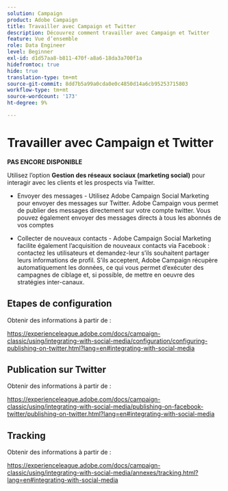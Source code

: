 ```yaml
---
solution: Campaign
product: Adobe Campaign
title: Travailler avec Campaign et Twitter
description: Découvrez comment travailler avec Campaign et Twitter
feature: Vue d’ensemble
role: Data Engineer
level: Beginner
exl-id: d1d57aa8-b811-470f-a8a6-18da3a700f1a
hidefromtoc: true
hide: true
translation-type: tm+mt
source-git-commit: 8dd7b5a99a0cda0e0c4850d14a6cb95253715803
workflow-type: tm+mt
source-wordcount: '173'
ht-degree: 9%

---
```


# Travailler avec Campaign et Twitter

**PAS ENCORE DISPONIBLE**

Utilisez l’option **Gestion des réseaux sociaux (marketing social)** pour interagir avec les clients et les prospects via Twitter.

* Envoyer des messages - Utilisez Adobe Campaign Social Marketing pour envoyer des messages sur Twitter. Adobe Campaign vous permet de publier des messages directement sur votre compte twitter. Vous pouvez également envoyer des messages directs à tous les abonnés de vos comptes 

* Collecter de nouveaux contacts - Adobe Campaign Social Marketing facilite également l’acquisition de nouveaux contacts via Facebook : contactez les utilisateurs et demandez-leur s’ils souhaitent partager leurs informations de profil. S’ils acceptent, Adobe Campaign récupère automatiquement les données, ce qui vous permet d’exécuter des campagnes de ciblage et, si possible, de mettre en oeuvre des stratégies inter-canaux.

## Etapes de configuration

Obtenir des informations à partir de :

https://experienceleague.adobe.com/docs/campaign-classic/using/integrating-with-social-media/configuration/configuring-publishing-on-twitter.html?lang=en#integrating-with-social-media


## Publication sur Twitter

Obtenir des informations à partir de :

https://experienceleague.adobe.com/docs/campaign-classic/using/integrating-with-social-media/publishing-on-facebook-twitter/publishing-on-twitter.html?lang=en#integrating-with-social-media


## Tracking

Obtenir des informations à partir de :

https://experienceleague.adobe.com/docs/campaign-classic/using/integrating-with-social-media/annexes/tracking.html?lang=en#integrating-with-social-media
